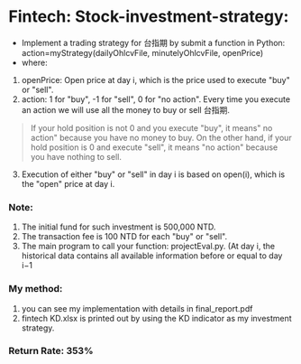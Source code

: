 # Fintech: Stock-investment-strategy:
* Implement a trading strategy for 台指期 by submit a function in Python: action=myStrategy(dailyOhlcvFile, minutelyOhlcvFile, openPrice)
* where:
1. openPrice: Open price at day i, which is the price used to execute "buy" or "sell".
2. action: 1 for "buy", -1 for "sell", 0 for "no action". Every time you execute an action we will use all the money to buy or sell 台指期.
>If your hold position is not 0 and you execute "buy", it means" no action" because you have no money to buy.
>On the other hand, if your hold position is 0 and execute "sell", it means "no action" because you have nothing to sell.
3. Execution of either "buy" or "sell" in day i is based on open(i), which is the "open" price at day i.

### Note:
1. The initial fund for such investment is 500,000 NTD.
2. The transaction fee is 100 NTD for each "buy" or "sell".
3. The main program to call your function: projectEval.py. (At day i, the historical data contains all available information before or equal to day i−1

### My method:
1. you can see my implementation with details in final_report.pdf 
2. fintech KD.xlsx is printed out by using the KD indicator as my investment strategy.

### Return Rate: 353%
